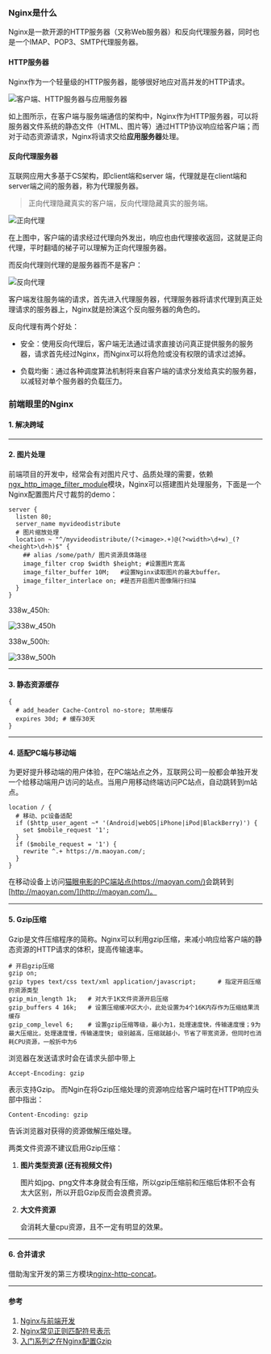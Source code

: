 ### Nginx是什么
Nginx是一款开源的HTTP服务器（又称Web服务器）和反向代理服务器，同时也是一个IMAP、POP3、SMTP代理服务器。

#### HTTP服务器
Nginx作为一个轻量级的HTTP服务器，能够很好地应对高并发的HTTP请求。

![客户端、HTTP服务器与应用服务器](https://pic.downk.cc/item/5e6cb1b7e83c3a1e3a2dbafd.jpg)

如上图所示，在客户端与服务端通信的架构中，Nginx作为HTTP服务器，可以将服务器文件系统的静态文件（HTML、图片等）通过HTTP协议响应给客户端；而对于动态资源请求，Nginx将请求交给**应用服务器**处理。

#### 反向代理服务器
互联网应用大多基于CS架构，即client端和server
端，代理就是在client端和server端之间的服务器，称为代理服务器。

> 正向代理隐藏真实的客户端，反向代理隐藏真实的服务端。

![正向代理](https://pic.downk.cc/item/5e6cb9d9e83c3a1e3a3586d0.jpg)

在上图中，客户端的请求经过代理向外发出，响应也由代理接收返回，这就是正向代理，平时翻墙的梯子可以理解为正向代理服务器。

而反向代理则代理的是服务器而不是客户：

![反向代理](https://pic.downk.cc/item/5e6cba9be83c3a1e3a3642ea.jpg)

客户端发往服务端的请求，首先进入代理服务器，代理服务器将请求代理到真正处理请求的服务器上，Nginx就是扮演这个反向服务器的角色的。

反向代理有两个好处：
- 安全：使用反向代理后，客户端无法通过请求直接访问真正提供服务的服务器，请求首先经过Nginx，而Nginx可以将危险或没有权限的请求过滤掉。

- 负载均衡：通过各种调度算法机制将来自客户端的请求分发给真实的服务器，以减轻对单个服务器的负载压力。

### 前端眼里的Nginx
#### 1. 解决跨域

___
#### 2. 图片处理
前端项目的开发中，经常会有对图片尺寸、品质处理的需要，依赖[ngx_http_image_filter_module](http://nginx.org/en/docs/http/ngx_http_image_filter_module.html)模块，Nginx可以搭建图片处理服务，下面是一个Nginx配置图片尺寸裁剪的demo：

```nginx
server {
  listen 80;
  server_name myvideodistribute
  # 图片缩放处理
  location ~ "^/myvideodistribute/(?<image>.+)@(?<width>\d+w)_(?<height>\d+h)$" {
    ## alias /some/path/ 图片资源具体路径
    image_filter crop $width $height; #设置图片宽高
    image_filter_buffer 10M;   #设置Nginx读取图片的最大buffer。
    image_filter_interlace on; #是否开启图片图像隔行扫描
  }
}
```
338w_450h:

![338w_450h](https://pic.downk.cc/item/5e6cf5bae83c3a1e3a5b6b3d.jpg)

338w_500h:

![338w_500h](https://pic.downk.cc/item/5e6cf613e83c3a1e3a5ba2d2.jpg)

___
#### 3. 静态资源缓存
```nginx
{
  # add_header Cache-Control no-store; 禁用缓存
  expires 30d; # 缓存30天
}

```

___
#### 4. 适配PC端与移动端
为更好提升移动端的用户体验，在PC端站点之外，互联网公司一般都会单独开发一个给移动端用户访问的站点。当用户用移动终端访问PC站点，自动跳转到m站点。

```nginx
location / {
  # 移动、pc设备适配
  if ($http_user_agent ~* '(Android|webOS|iPhone|iPod|BlackBerry)') {
    set $mobile_request '1';
  }
  if ($mobile_request = '1') {
    rewrite ^.+ https://m.maoyan.com/;
  }
}
```
在移动设备上访问[猫眼电影的PC端站点(https://maoyan.com/)](https://maoyan.com/)会跳转到[http://maoyan.com/](http://maoyan.com/)。

___
#### 5. Gzip压缩
Gzip是文件压缩程序的简称。Nginx可以利用gzip压缩，来减小响应给客户端的静态资源的HTTP请求的体积，提高传输速率。

```nginx
# 开启gzip压缩
gzip on;
gzip types text/css text/xml application/javascript;      # 指定开启压缩的资源类型
gzip_min_length 1k;   # 对大于1K文件资源开启压缩
gzip_buffers 4 16k;   # 设置压缩缓冲区大小，此处设置为4个16K内存作为压缩结果流缓存
gzip_comp_level 6;    # 设置gzip压缩等级，最小为1，处理速度快，传输速度慢；9为最大压缩比，处理速度慢，传输速度快; 级别越高，压缩就越小，节省了带宽资源，但同时也消耗CPU资源，一般折中为6
```

浏览器在发送请求时会在请求头部中带上
```http
Accept-Encoding: gzip
```
表示支持Gzip。
而Ngin在将Gzip压缩处理的资源响应给客户端时在HTTP响应头部中指出：
```http
Content-Encoding: gzip
```
告诉浏览器对获得的资源做解压缩处理。

两类文件资源不建议启用Gzip压缩：

1. **图片类型资源 (还有视频文件)**

    图片如jpg、png文件本身就会有压缩，所以gzip压缩前和压缩后体积不会有太大区别，所以开启Gzip反而会浪费资源。

2. **大文件资源**
  
    会消耗大量cpu资源，且不一定有明显的效果。

___
#### 6. 合并请求
借助淘宝开发的第三方模块[nginx-http-concat](https://github.com/alibaba/nginx-http-concat)。

___
#### 参考
1. [Nginx与前端开发](https://juejin.im/post/5bacbd395188255c8d0fd4b2)
2. [Nginx常见正则匹配符号表示](https://www.cnblogs.com/netsa/p/6383094.html)
3. [入门系列之在Nginx配置Gzip](https://juejin.im/post/5b518d1a6fb9a04fe548e8fc)